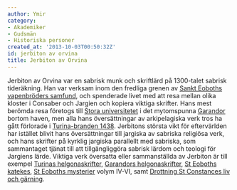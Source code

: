 ```yaml
---
author: Ymir
category:
- Akademiker
- Gudsmän
- Historiska personer
created_at: '2013-10-03T00:50:32Z'
id: jerbiton av orvina
title: Jerbiton av Orvina
---
```

Jerbiton av Orvina var en sabrisk munk och skriftlärd på 1300-talet sabrisk tideräkning. Han var verksam inom den fredliga grenen av [Sankt Eoboths vapenbröders samfund], och spenderade livet med att resa mellan olika kloster i Consaber och Jargien och kopiera viktiga skrifter. Hans mest berömda resa företogs till [Stora universitetet] i det mytomspunna [Garandor] bortom haven, men alla hans översättningar av arkipelagiska verk tros ha gått förlorade i [Turina-branden 1438]. Jerbitons största vikt för eftervärlden har istället blivit hans översättningar till jargiska av sabriska religiösa verk, och hans skrifter på kyrklig jargiska parallellt med sabriska, som sammantaget tjänat till att tillgängliggöra sabrisk lärdom och teologi för Jargiens lärde. Viktiga verk översatta eller sammanställda av Jerbiton är till exempel [Turinas helgonaskrifter], [Garandors helgonaskrifter], [St Eoboths katekes], [St Eoboths mysterier] volym IV-VI, samt [Drottning St Constances liv och gärning].

  [Sankt Eoboths vapenbröders samfund]: Sankt_Eoboths_vapenbröders_samfund
  [Stora universitetet]: Stora_universitetet
  [Garandor]: Garandor
  [Turina-branden 1438]: Turina-branden_1438
  [Turinas helgonaskrifter]: Turinas_helgonaskrifter
  [Garandors helgonaskrifter]: Garandors_helgonaskrifter
  [St Eoboths katekes]: St_Eoboths_katekes
  [St Eoboths mysterier]: St_Eoboths_mysterier
  [Drottning St Constances liv och gärning]: Drottning_St_Constances_liv_och_gärning